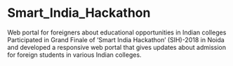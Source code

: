 # Smart_India_Hackathon
Web portal for foreigners about educational opportunities in Indian colleges
Participated in Grand Finale of ‘Smart India Hackathon’ (SIH)-2018 in Noida and developed a responsive web portal that gives updates about admission for foreign students in various Indian colleges.
